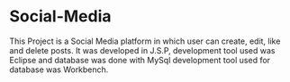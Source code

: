 # Social-Media
This Project is a Social Media platform in which user can create, edit, like and delete posts. It was developed in J.S.P, 
development tool used was Eclipse and database was done with MySql development tool used for database was Workbench.  
